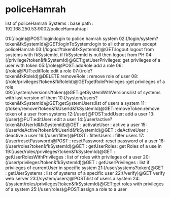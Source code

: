 # policeHamrah
list of policeHamrah Systems :
base path : 192.168.250.53:9002/policeHamrah/api

01:(/login)@POST:login:login to police hamrah system
02:(/login/system?token&fkSystemId)@GET:loginToSystem:login to all other system except policeHamrah
03:(/logout?token&fkSystemId)@GET:logout:logout from systems with fkSystemId, if fkSystemId is null then logout from PH
04:(/privilege?token&fkSystemId)@GET:getUserPrivileges: get privileges of a user with token
05:(/role)@POST:addRole:add a role
06:(/role)@PUT:editRole:edit a role
07:(/role?token&fkRoleId)@DELETE:removeRole : remove role of user
08:(/role/privileges?token&fkRoleId)@GET:getRolePrivileges :get privileges of a role  
09:(/system/versions?token)@GET:getSystemWithVersions:list of systems with last version of them
10:(/system/users?token&fkSystemId)@GET:getSystemUsers:list of users a system 
11:(/token/remove?token&fkUserId&fkSystemId)@GET:removeToken:remove token of a user from systems
12:(/user)@POST:addUser: add a user
13:(/user)@PUT:editUser: edit a user
14:(/user/active?token&fkUserId&fkSystemId)@GET : activateUser : active a user
15:(/user/deActive?token&fkUserId&fkSystemId)@GET : deActiveUser : deactive a user
16:(/user/filter)@POST : filterUsers : filter users
17:(/user/resetPassword)@POST : resetPassword: reset password of a user
18:(/user/roles?token&fkSystemId)@GET : getUserRoles: get Roles of a use in 
19:(/user/roles/privileges?token&fkSystemId)@GET : getUserRolesWithPrivileges :  list of roles with privileges of a user
20:(/user/privileges?token&fkSystemId)@GET : getUserPrivileges : list if privileges of currentUser in specific system
21:(/user/systems?token)@GET : getUserSystems : list of systems of a specific user
22:(/verify)@GET verify web server
23:(/system/users)@POST:list of users a system
24:(/system/roles/privileges?token&fkSystemId)@GET:get roles with privileges of a system
25:(/user/roles)@POST:assign a role to a user